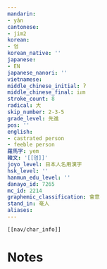 ```yaml
---
mandarin:
- yǎn
cantonese:
- jim2
korean:
- 엄
korean_native: ''
japanese:
- EN
japanese_nanori: ''
vietnamese:
middle_chinese_initial: ʔ
middle_chinese_final: iᴇm
stroke_count: 8
radical: 大
skip_number: 2-3-5
grade_level: 先進
pos: ''
english:
- castrated person
- feeble person
羅馬字: yem
韓文: '[[염]]'
joyo_level: 日本人名用漢字
hsk_level: ''
hanmun_edu_level: ''
danayo_id: 7265
mc_id: 2214
graphemic_classification: 會意
stand_in: 奄人
aliases:
---
```

```meta-bind-embed
[[nav/char_info]]
```

# Notes

